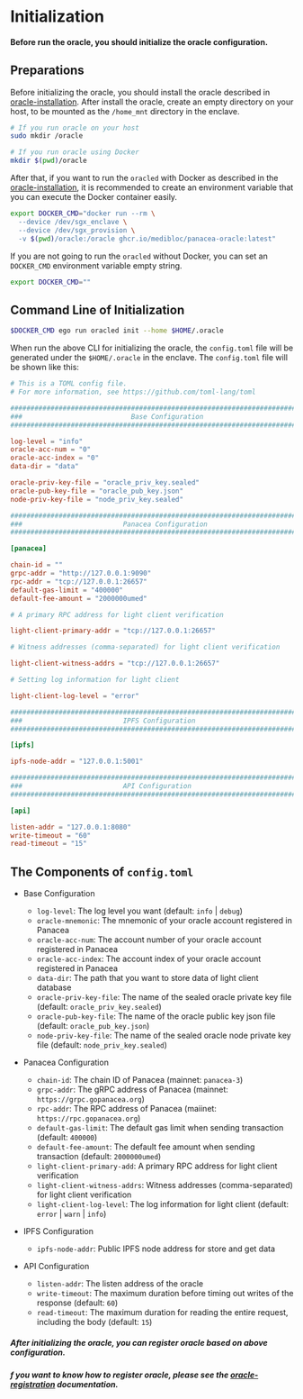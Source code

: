# Initialization

#### Before run the oracle, you should initialize the oracle configuration.

## Preparations

Before initializing the oracle, you should install the oracle described
in [oracle-installation](./1-oracle-installation.md).
After install the oracle, create an empty directory on your host, to be mounted as the `/home_mnt` directory in the
enclave.

```bash
# If you run oracle on your host
sudo mkdir /oracle

# If you run oracle using Docker
mkdir $(pwd)/oracle
```

After that, if you want to run the `oracled` with Docker as described in
the [oracle-installation](./1-oracle-installation.md),
it is recommended to create an environment variable that you can execute the Docker container easily.

```bash
export DOCKER_CMD="docker run --rm \
  --device /dev/sgx_enclave \
  --device /dev/sgx_provision \
  -v $(pwd)/oracle:/oracle ghcr.io/medibloc/panacea-oracle:latest"
```

If you are not going to run the `oracled` without Docker, you can set an `DOCKER_CMD` environment variable empty string.

```bash
export DOCKER_CMD=""
```

## Command Line of Initialization

```bash
$DOCKER_CMD ego run oracled init --home $HOME/.oracle 
```

When run the above CLI for initializing the oracle, the `config.toml` file will be generated under the `$HOME/.oracle`
in the enclave.
The `config.toml` file will be shown like this:

```toml
# This is a TOML config file.
# For more information, see https://github.com/toml-lang/toml

###############################################################################
###                           Base Configuration                            ###
###############################################################################

log-level = "info"
oracle-acc-num = "0"
oracle-acc-index = "0"
data-dir = "data"

oracle-priv-key-file = "oracle_priv_key.sealed"
oracle-pub-key-file = "oracle_pub_key.json"
node-priv-key-file = "node_priv_key.sealed"

###############################################################################
###                         Panacea Configuration                           ###
###############################################################################

[panacea]

chain-id = ""
grpc-addr = "http://127.0.0.1:9090"
rpc-addr = "tcp://127.0.0.1:26657"
default-gas-limit = "400000"
default-fee-amount = "2000000umed"

# A primary RPC address for light client verification

light-client-primary-addr = "tcp://127.0.0.1:26657"

# Witness addresses (comma-separated) for light client verification

light-client-witness-addrs = "tcp://127.0.0.1:26657"

# Setting log information for light client

light-client-log-level = "error"

###############################################################################
###                         IPFS Configuration                           ###
###############################################################################

[ipfs]

ipfs-node-addr = "127.0.0.1:5001"

###############################################################################
###                         API Configuration                           ###
###############################################################################

[api]

listen-addr = "127.0.0.1:8080"
write-timeout = "60"
read-timeout = "15"
```

## The Components of `config.toml`

- Base Configuration
    - `log-level`: The log level you want (default: `info` | `debug`)
    - `oracle-mnemonic`: The mnemonic of your oracle account registered in Panacea
    - `oracle-acc-num`: The account number of your oracle account registered in Panacea
    - `oracle-acc-index`: The account index of your oracle account registered in Panacea
    - `data-dir`: The path that you want to store data of light client database
    - `oracle-priv-key-file`: The name of the sealed oracle private key file (default: `oracle_priv_key.sealed`)
    - `oracle-pub-key-file`: The name of the oracle public key json file (default: `oracle_pub_key.json`)
    - `node-priv-key-file`: The name of the sealed oracle node private key file (default: `node_priv_key.sealed`)


- Panacea Configuration
    - `chain-id`: The chain ID of Panacea (mainnet: `panacea-3`)
    - `grpc-addr`: The gRPC address of Panacea (mainnet: `https://grpc.gopanacea.org`)
    - `rpc-addr`: The RPC address of Panacea (maiinet: `https://rpc.gopanacea.org`)
    - `default-gas-limit`: The default gas limit when sending transaction (default: `400000`)
    - `default-fee-amount`: The default fee amount when sending transaction (default: `2000000umed`)
    - `light-client-primary-add`: A primary RPC address for light client verification
    - `light-client-witness-addrs`: Witness addresses (comma-separated) for light client verification
    - `light-client-log-level`: The log information for light client (default: `error` | `warn` | `info`)


- IPFS Configuration
    - `ipfs-node-addr`: Public IPFS node address for store and get data


- API Configuration
    - `listen-addr`: The listen address of the oracle
    - `write-timeout`: The maximum duration before timing out writes of the response (default: `60`)
    - `read-timeout`: The maximum duration for reading the entire request, including the body (default: `15`)


##### After initializing the oracle, you can register oracle based on above configuration.

##### f you want to know how to register oracle, please see the [oracle-registration](./4-oracle-registration.md) documentation.

